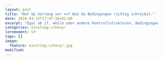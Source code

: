 ```yaml
---
layout: post
title: "Hat && Vorrang vor ==? Wie du Bedingungen richtig schreibst."
date: 2016-03-12T17:47:16+01:00
excerpt: "Egal ob if, while oder andere Kontrollstrukturen, Bedingungen werden immer in einer Reihenfolge ausgewertet."
categories: einstieg-csharp/
lernmoment: C#
tags: []
image:
  feature: einstieg-csharp/.jpg
modified:
---
```



